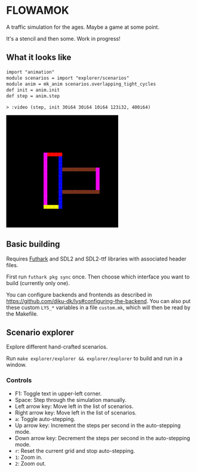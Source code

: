 # FLOWAMOK

A traffic simulation for the ages.  Maybe a game at some point.

It's a stencil and then some.  Work in progress!

## What it looks like

```futhark
import "animation"
module scenarios = import "explorer/scenarios"
module anim = mk_anim scenarios.overlapping_tight_cycles
def init = anim.init
def step = anim.step
```

```
> :video (step, init 30i64 30i64 10i64 123i32, 400i64)
```


![](README-img/fbee7fcaa9a95d80b0ad37182ce44a4b-video.gif)


## Basic building

Requires [Futhark](http://futhark-lang.org) and SDL2 and SDL2-ttf
libraries with associated header files.

First run `futhark pkg sync` once.  Then choose which interface you want to
build (currently only one).

You can configure backends and frontends as described in
<https://github.com/diku-dk/lys#configuring-the-backend>.  You can also
put these custom `LYS_*` variables in a file `custom.mk`, which will
then be read by the Makefile.

## Scenario explorer

Explore different hand-crafted scenarios.

Run `make explorer/explorer && explorer/explorer` to build and run in a window.

### Controls

- F1: Toggle text in upper-left corner.
- Space: Step through the simulation manually.
- Left arrow key: Move left in the list of scenarios.
- Right arrow key: Move left in the list of scenarios.
- `a`: Toggle auto-stepping.
- Up arrow key: Increment the steps per second in the auto-stepping mode.
- Down arrow key: Decrement the steps per second in the auto-stepping mode.
- `r`: Reset the current grid and stop auto-stepping.
- `1`: Zoom in.
- `2`: Zoom out.
